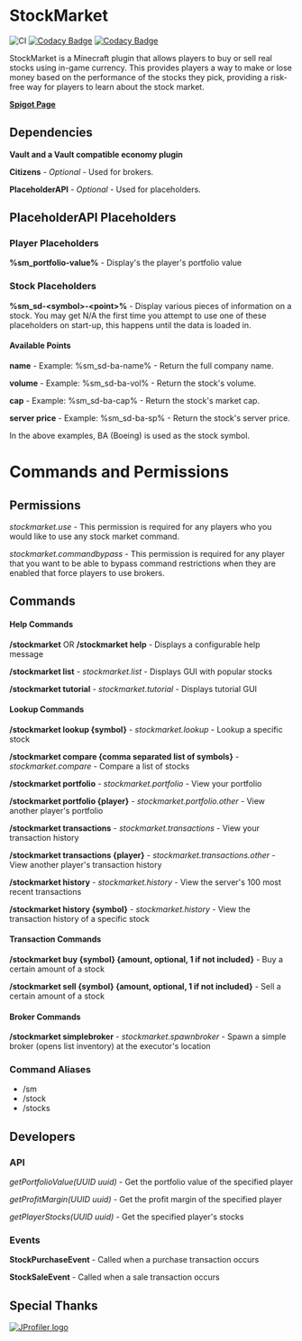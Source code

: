 # StockMarket

![CI](https://github.com/maldahleh/stock-market/workflows/CI/badge.svg)
[![Codacy Badge](https://app.codacy.com/project/badge/Grade/3176d5c3c5764d85a3036d78b7518fc8)](https://www.codacy.com/gh/maldahleh/stock-market/dashboard)
[![Codacy Badge](https://app.codacy.com/project/badge/Coverage/3176d5c3c5764d85a3036d78b7518fc8)](https://www.codacy.com/gh/maldahleh/stock-market/dashboard)

StockMarket is a Minecraft plugin that allows players to buy or sell real stocks using in-game
currency. This provides players a way to make or lose money based on the performance of the stocks
they pick, providing a risk-free way for players to learn about the stock market.

[**Spigot Page**](https://www.spigotmc.org/resources/stockmarket-beta.67766/)

## Dependencies

**Vault and a Vault compatible economy plugin**

**Citizens** - _Optional_ - Used for brokers.

**PlaceholderAPI** - _Optional_ - Used for placeholders.

## PlaceholderAPI Placeholders

### Player Placeholders

**%sm_portfolio-value%** - Display's the player's portfolio value

### Stock Placeholders

**%sm_sd-\<symbol>-\<point>%** - Display various pieces of information on a stock. You may get N/A
the first time you attempt to use one of these placeholders on start-up, this happens until the data
is loaded in.

#### Available Points

**name** - Example: %sm_sd-ba-name% - Return the full company name.

**volume** - Example: %sm_sd-ba-vol% - Return the stock's volume.

**cap** - Example: %sm_sd-ba-cap% - Return the stock's market cap.

**server price** - Example: %sm_sd-ba-sp% - Return the stock's server price.

In the above examples, BA (Boeing) is used as the stock symbol.

# Commands and Permissions

## Permissions

_stockmarket.use_ - This permission is required for any players who you would like to use any stock
market command.

_stockmarket.commandbypass_ - This permission is required for any player that you want to be able to
bypass command restrictions when they are enabled that force players to use brokers.

## Commands

#### Help Commands

**/stockmarket** OR **/stockmarket help** - Displays a configurable help message

**/stockmarket list** - _stockmarket.list_ - Displays GUI with popular stocks

**/stockmarket tutorial** - _stockmarket.tutorial_ - Displays tutorial GUI

#### Lookup Commands

**/stockmarket lookup {symbol}** - _stockmarket.lookup_ - Lookup a specific stock

**/stockmarket compare {comma separated list of symbols}** - _stockmarket.compare_ - Compare a list
of stocks

**/stockmarket portfolio** - _stockmarket.portfolio_ - View your portfolio

**/stockmarket portfolio {player}** - _stockmarket.portfolio.other_ - View another player's
portfolio

**/stockmarket transactions** - _stockmarket.transactions_ - View your transaction history

**/stockmarket transactions {player}** - _stockmarket.transactions.other_ - View another player's
transaction history

**/stockmarket history** - _stockmarket.history_ - View the server's 100 most recent transactions

**/stockmarket history {symbol}** - _stockmarket.history_ - View the transaction history of a
specific stock

#### Transaction Commands

**/stockmarket buy {symbol} {amount, optional, 1 if not included}** - Buy a certain amount of a
stock

**/stockmarket sell {symbol} {amount, optional, 1 if not included}** - Sell a certain amount of a
stock

#### Broker Commands

**/stockmarket simplebroker** - _stockmarket.spawnbroker_ - Spawn a simple broker
(opens list inventory) at the executor's location

### Command Aliases

- /sm
- /stock
- /stocks

## Developers

### API

*getPortfolioValue(UUID uuid)* - Get the portfolio value of the specified player

*getProfitMargin(UUID uuid)* - Get the profit margin of the specified player

*getPlayerStocks(UUID uuid)* - Get the specified player's stocks

### Events

**StockPurchaseEvent** - Called when a purchase transaction occurs

**StockSaleEvent** - Called when a sale transaction occurs

## Special Thanks

[<img src="https://www.ej-technologies.com/images/product_banners/jprofiler_large.png" alt="JProfiler logo">](https://www.ej-technologies.com/products/jprofiler/overview.html)
